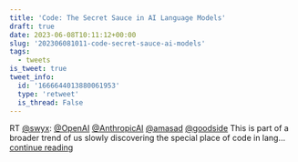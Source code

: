 ```yaml
---
title: 'Code: The Secret Sauce in AI Language Models'
draft: true
date: 2023-06-08T10:11:12+00:00
slug: '202306081011-code-secret-sauce-ai-models'
tags:
  - tweets
is_tweet: true
tweet_info:
  id: '1666644013880061953'
  type: 'retweet'
  is_thread: False
---
```




RT [@swyx](https://x.com/swyx): [@OpenAI](https://x.com/OpenAI) [@AnthropicAI](https://x.com/AnthropicAI) [@amasad](https://x.com/amasad) [@goodside](https://x.com/goodside) This is part of a broader trend of us slowly discovering the special place of code in lang… [continue reading](https://x.com/sytelus/status/1666644013880061953)
